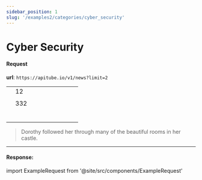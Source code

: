 ```yaml
---
sidebar_position: 1
slug: '/examples2/categories/cyber_security'
---
```


# Cyber Security

#### Request

**url**: `https://apitube.io/v1/news?limit=2`

|   |     |   |   |   |   |   |   |   |   |
|---|-----|---|---|---|---|---|---|---|---|
|   | 12  |   |   |   |   |   |   |   |   |
|   |     |   |   |   |   |   |   |   |   |
|   | 332 |   |   |   |   |   |   |   |   |
|   |     |   |   |   |   |   |   |   |   |
|   |     |   |   |   |   |   |   |   |   |
|   |     |   |   |   |   |   |   |   |   |
|   |     |   |   |   |   |   |   |   |   |
|   |     |   |   |   |   |   |   |   |   |
|   |     |   |   |   |   |   |   |   |   |


> Dorothy followed her through many of the beautiful rooms in her castle.

---

#### Response:

import ExampleRequest from '@site/src/components/ExampleRequest'

<ExampleRequest url="https://apitube.io/v1/news?limit=2"></ExampleRequest>
